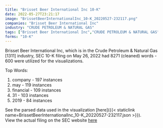 ```yaml
---
title: "Brisset Beer International Inc 10-K"
date: 2022-05-27T23:21:17
image: "BrissetBeerInternationalInc_10-K_20220527-232117.png"
companies: "Brisset Beer International Inc"
industry: "CRUDE PETROLEUM & NATURAL GAS"
tags: ["Brisset Beer International Inc","CRUDE PETROLEUM & NATURAL GAS","05-26-2022","10-K"]
forms: "10-K"
---
```

Brisset Beer International Inc, which is in the Crude Petroleum & Natural Gas [1311] industry, SEC 10-K filing on May 26, 2022 had 8271 (cleaned) words - 600 were utilized for the visualizations.

Top Words:
1. company - 197 instances
2. may - 119 instances
3. financial - 109 instances
4. 31 - 103 instances
5. 2019 - 84 instances


See the parsed data used in the visualization [here]({{< staticlink name=BrissetBeerInternationalInc_10-K_20220527-232117.json >}}).  
View the actual filing on the SEC website [here](https://www.sec.gov/Archives/edgar/data/1495648/0001477932-22-003925.txt)